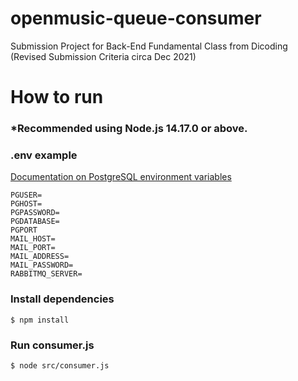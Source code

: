 # openmusic-queue-consumer

Submission Project for Back-End Fundamental Class from Dicoding (Revised Submission Criteria circa Dec 2021)

# How to run
 
### *Recommended using Node.js 14.17.0 or above.

### .env example
[Documentation on PostgreSQL environment variables](https://www.postgresql.org/docs/current/libpq-envars.html)
```
PGUSER=
PGHOST=
PGPASSWORD=
PGDATABASE=
PGPORT
MAIL_HOST=
MAIL_PORT=
MAIL_ADDRESS=
MAIL_PASSWORD=
RABBITMQ_SERVER=
```
### Install dependencies
```
$ npm install
```
### Run consumer.js
```
$ node src/consumer.js
```
